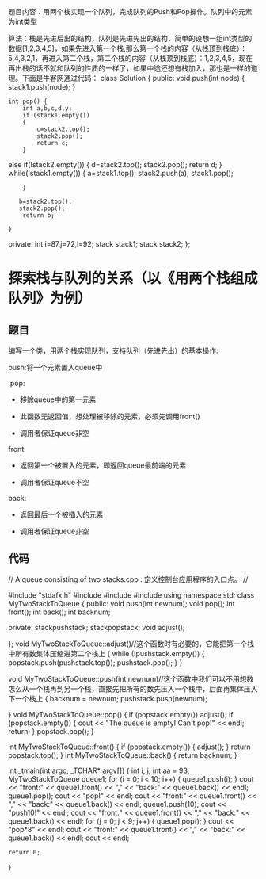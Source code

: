 题目内容：用两个栈实现一个队列，完成队列的Push和Pop操作。队列中的元素为int类型

算法：栈是先进后出的结构，队列是先进先出的结构，简单的设想一组int类型的数据[1,2,3,4,5]，如果先进入第一个栈,那么第一个栈的内容（从栈顶到栈底）：5,4,3,2,1，再进入第二个栈，第二个栈的内容（从栈顶到栈底）：1,2,3,4,5，现在再出栈的话不就和队列的性质的一样了，如果中途还想有栈加入，那也是一样的道理。下面是牛客网通过代码：
class Solution
{
public:
    void push(int node) {
        stack1.push(node);
    }

    int pop() {
        int a,b,c,d,y;
        if (stack1.empty())
        {
            c=stack2.top();
            stack2.pop();
            return c;
        }
else if(!stack2.empty())
{
    d=stack2.top();
    stack2.pop();
    return d;
}
           while(!stack1.empty())
        {
           a=stack1.top();
               stack2.push(a);
               stack1.pop();
            
        }

       b=stack2.top();
       stack2.pop();
        return b;
    
    }

private:
    int i=87,j=72,l=92;
    stack<int> stack1;
    stack<int> stack2;
};


# 探索栈与队列的关系（以《用两个栈组成队列》为例）

## 题目

编写一个类，用两个栈实现队列，支持队列（先进先出）的基本操作:

push:将一个元素置入queue中

​     pop:

- 移除queue中的第一元素

- 此函数无返回值，想处理被移除的元素，必须先调用front()

- 调用者保证queue非空

 front:

- 返回第一个被置入的元素，即返回queue最前端的元素

- 调用者保证queue不空

 back:

- 返回最后一个被插入的元素

- 调用者保证queue非空

## 代码
// A queue consisting of two stacks.cpp : 定义控制台应用程序的入口点。
//

#include "stdafx.h"
#include<iostream>
#include<stack>
#include<queue>
using namespace std;
class MyTwoStackToQueue
{
public:
	void push(int newnum);
	void pop();
	int front();
	int back();
	int backnum;

private:
	stack<int>pushstack;
	stack<int>popstack;
	void adjust();

};
void MyTwoStackToQueue::adjust()//这个函数时有必要的，它能把第一个栈中所有数集体压缩进第二个栈上
{
	while (!pushstack.empty())
	{
		popstack.push(pushstack.top());
		pushstack.pop();
	}
}

void MyTwoStackToQueue::push(int newnum)//这个函数中我们可以不用想数怎么从一个栈再到另一个栈，直接先把所有的数先压入一个栈中，后面再集体压入下一个栈上
{
		backnum = newnum;
		pushstack.push(newnum);
		
}
void MyTwoStackToQueue::pop()
{
	if (popstack.empty())
		adjust();
	if (popstack.empty())
	{
		cout << "The queue is empty! Can't pop!" << endl;
		return;
	}
	popstack.pop();
}

int MyTwoStackToQueue::front()
{
	if (popstack.empty())
	{
		adjust();
	}
	return popstack.top();
}
int MyTwoStackToQueue::back()
{
	return backnum;
}

int _tmain(int argc, _TCHAR* argv[])
{
	int i, j;
	int aa = 93;
	MyTwoStackToQueue queue1;
	for (i = 0; i < 10; i++)
	{
		queue1.push(i);
	}
	cout << "front:" << queue1.front() << "," << "back:" << queue1.back() << endl;
	queue1.pop();
	cout << "pop!" << endl;
	cout << "front:" << queue1.front() << "," << "back:" << queue1.back() << endl;
	queue1.push(10);
	cout << "push10!" << endl;
	cout << "front:" << queue1.front() << "," << "back:" << queue1.back() << endl;
	for (j = 0; j < 9; j++)
	{
		queue1.pop();
	}
	cout << "pop*8" << endl;
	cout << "front:" << queue1.front() << "," << "back:" << queue1.back() << endl;
	cout << endl;
	
	return 0;
}



